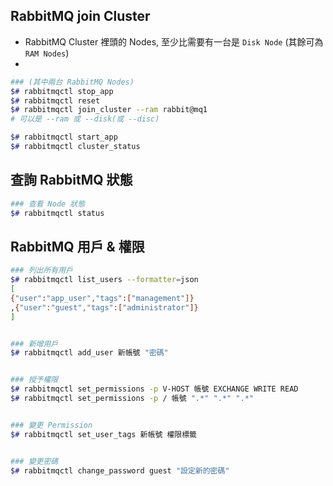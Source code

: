 


## RabbitMQ join Cluster

- RabbitMQ Cluster 裡頭的 Nodes, 至少比需要有一台是 `Disk Node` (其餘可為 `RAM Nodes`)
- 

```bash
### (其中兩台 RabbitMQ Nodes)
$# rabbitmqctl stop_app
$# rabbitmqctl reset
$# rabbitmqctl join_cluster --ram rabbit@mq1
# 可以是 --ram 或 --disk(或 --disc)

$# rabbitmqctl start_app
$# rabbitmqctl cluster_status
```


## 查詢 RabbitMQ 狀態

```bash
### 查看 Node 狀態
$# rabbitmqctl status
```


## RabbitMQ 用戶 & 權限

```bash
### 列出所有用戶
$# rabbitmqctl list_users --formatter=json
[
{"user":"app_user","tags":["management"]}
,{"user":"guest","tags":["administrator"]}
]


### 新增用戶
$# rabbitmqctl add_user 新帳號 "密碼"


### 授予權限
$# rabbitmqctl set_permissions -p V-HOST 帳號 EXCHANGE WRITE READ
$# rabbitmqctl set_permissions -p / 帳號 ".*" ".*" ".*"


### 變更 Permission
$# rabbitmqctl set_user_tags 新帳號 權限標籤


### 變更密碼
$# rabbitmqctl change_password guest "設定新的密碼"
```
